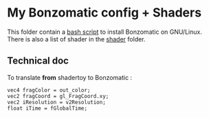 # My Bonzomatic config + Shaders
This folder contain a [bash script](bonzomatic-update.sh) to install Bonzomatic on GNU/Linux.  
There is also a list of shader in the [shader](shaders/) folder.

## Technical doc
To translate **from** shadertoy to Bonzomatic :  
```
vec4 fragColor = out_color;
vec2 fragCoord = gl_FragCoord.xy;
vec2 iResolution = v2Resolution;
float iTime = fGlobalTime;
```
